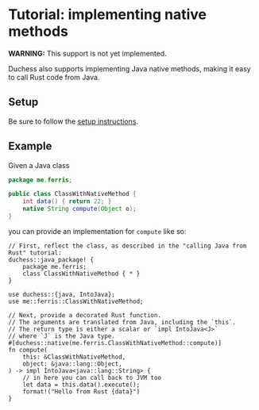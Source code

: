 # Tutorial: implementing native methods

**WARNING:** This support is not yet implemented.

Duchess also supports implementing Java native methods, making it easy to call Rust code from Java.

## Setup

Be sure to follow the [setup instructions](./setup.md).

## Example

Given a Java class

```java
package me.ferris;

public class ClassWithNativeMethod {
    int data() { return 22; }
    native String compute(Object o);
}
```

you can provide an implementation for `compute` like so:

```rust,ignore
// First, reflect the class, as described in the "calling Java from Rust" tutorial:
duchess::java_package! {
    package me.ferris;
    class ClassWithNativeMethod { * }
}

use duchess::{java, IntoJava};
use me::ferris::ClassWithNativeMethod;

// Next, provide a decorated Rust function.
// The arguments are translated from Java, including the `this`.
// The return type is either a scalar or `impl IntoJava<J>`
// where `J` is the Java type.
#[duchess::native(me.ferris.ClassWithNativeMethod::compute)]
fn compute(
    this: &ClassWithNativeMethod,
    object: &java::lang::Object,
) -> impl IntoJava<java::lang::String> {
    // in here you can call back to JVM too
    let data = this.data().execute();
    format!("Hello from Rust {data}")
}
```



